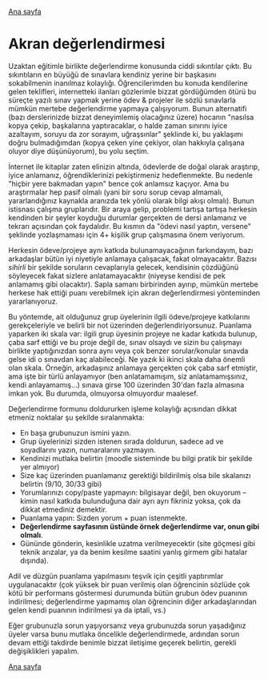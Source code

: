 [Ana sayfa](README.md)
# Akran değerlendirmesi
Uzaktan eğitimle birlikte değerlendirme konusunda ciddi sıkıntılar çıktı. Bu sıkıntıların en büyüğü de sınavlara kendiniz yerine bir başkasını sokabilmenin inanılmaz kolaylığı. Öğrencilerimden bu konuda kendilerine gelen teklifleri, internetteki ilanları gözlerimle bizzat gördüğümden ötürü bu süreçte yazılı sınav yapmak yerine ödev & projeler ile sözlü sınavlarla mümkün mertebe değerlendirme yapmaya çalışıyorum. Bunun alternatifi (bazı derslerinizde bizzat deneyimlemiş olacağınız üzere) hocanın "nasılsa kopya çekip, başkalarına yaptıracaklar, o halde zaman sınırını iyice azaltayım, soruyu da zor sorayım, uğraşsınlar" şeklinde ki, bu yaklaşımı doğru bulmadığımdan (kopya çeken yine çekiyor, olan hakkıyla çalışana oluyor diye düşünüyorum), bu yolu seçtim.

İnternet ile kitaplar zaten elinizin altında, ödevlerde de doğal olarak araştırıp, iyice anlamanız, öğrendiklerinizi pekiştirmeniz hedeflenmekte. Bu nedenle "hiçbir yere bakmadan yapın" bence çok anlamsız kaçıyor. Ama bu araştırmalar hep pasif olmalı (yani bir soru sorup cevap almamalı, yararlandığınız kaynakla aranızda tek yönlü olarak bilgi akışı olmalı). Bunun istisnası çalışma gruplarıdır. Bir araya gelip, problemi tartışa tartışa herkesin kendinden bir şeyler koyduğu durumlar gerçekten de dersi anlamanız ve tekrarı açısından çok faydalıdır. Bu kısmın da "ödevi nasıl yaptın, versene" şeklinde yozlaşmaması için 4+ kişilik grup çalışmasına önem veriyorum.

Herkesin ödeve/projeye aynı katkıda bulunamayacağının farkındayım, bazı arkadaşlar bütün iyi niyetiyle anlamaya çalışacak, fakat olmayacaktır. Bazısı _sihirli_ bir şekilde soruların cevaplarıyla gelecek, kendisinin çözdüğünü söyleyecek fakat sizlere anlatamayacaktır (niyeyse kendisi de pek anlamamış gibi olacaktır). Sapla samanı birbirinden ayırıp, mümkün mertebe herkese hak ettiği puanı verebilmek için akran değerlendirmesi yönteminden yararlanıyoruz.

Bu yöntemde, ait olduğunuz grup üyelerinin ilgili ödeve/projeye katkılarını gerekçeleriyle ve belirli bir not üzerinden değerlendiriyorsunuz. Puanlama yaparken iki skala var: ilgili grup üyesinin projeye ne kadar katkıda bulunup, çaba sarf ettiği ve bu proje değil de, sınav olsaydı ve sizin bu çalışmayı birlikte yaptığınızdan sonra aynı veya çok benzer sorular/konular sınavda gelse idi o sınavdan kaç alabileceği. Ne yazık ki ikinci skala daha önemli olan skala. Örneğin, arkadaşınız anlamaya gerçekten çok çaba sarf etmiştir, ama işte bir türlü anlayamıyor (ben anlatamamışım, siz anlatamamışsınız, kendi anlayamamış...) sınava girse 100 üzerinden 30'dan fazla almasına imkan yok. Bu durumda, olmuyorsa olmuyordur maalesef.

Değerlendirme formunu doldururken işleme kolaylığı açısından dikkat etmeniz noktalar şu şekilde sıralanmakta:

* En başa grubunuzun ismini yazın.
* Grup üyelerinizi sizden istenen sırada doldurun, sadece ad ve soyadlarını yazın, numaralarını yazmayın.
* Kendinizi mutlaka belirtin (moodle sisteminde bu bilgi pratik bir şekilde yer almıyor)
* Size kaç üzerinden puanlamanız gerektiği bildirilmiş olsa bile skalanızı belirtin (9/10, 30/33 gibi)
* Yorumlarınızı copy/paste yapmayın: bilgisayar değil, ben okuyorum – kimin nasıl katkıda bulunduğuna dair ayrı ayrı fikriniz yoksa, çok da dikkat etmediniz demektir.
* Puanlama yapın: Sizden yorum + puan istenmekte.
* **Değerlendirme sayfasının üstünde örnek değerlendirme var, onun gibi olmalı**.
* Gününde gönderin, kesinlikle uzatma verilmeyecektir (site göçmesi gibi teknik arızalar, ya da benim kesilme saatini yanlış girmem gibi hatalar dışında).

Adil ve düzgün puanlama yapılmasını teşvik için çeşitli yaptırımlar uygulanacaktır (çok yüksek bir puan verilmiş olan öğrencinin sözlüde çok kötü bir performans göstermesi durumunda bütün grubun ödev puanının indirilmesi; değerlendirme yapmamış olan öğrencinin diğer arkadaşlarından gelen kendi puanının indirilmesi ya da iptali, vs.)

Eğer grubunuzla sorun yaşıyorsanız veya grubunuzda sorun yaşadığınız üyeler varsa bunu mutlaka öncelikle değerlendirmede, ardından sorun devam ettiği takdirde benimle bizzat iletişime geçerek belirtin, gerekli değişiklikleri yapalım.

[Ana sayfa](README.md)